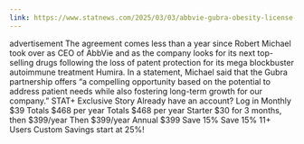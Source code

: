 ```yaml
---
link: https://www.statnews.com/2025/03/03/abbvie-gubra-obesity-license-agreement/
---
```


advertisement The agreement comes less than a year since Robert Michael took over as CEO of AbbVie and as the company looks for its next top-selling drugs following the loss of patent protection for its mega blockbuster autoimmune treatment Humira. In a statement, Michael said that the Gubra partnership offers “a compelling opportunity based on the potential to address patient needs while also fostering long-term growth for our company.” STAT+ Exclusive Story Already have an account? Log in Monthly $39 Totals $468 per year Totals $468 per year Starter $30 for 3 months, then $399/year Then $399/year Annual $399 Save 15% Save 15% 11+ Users Custom Savings start at 25%!